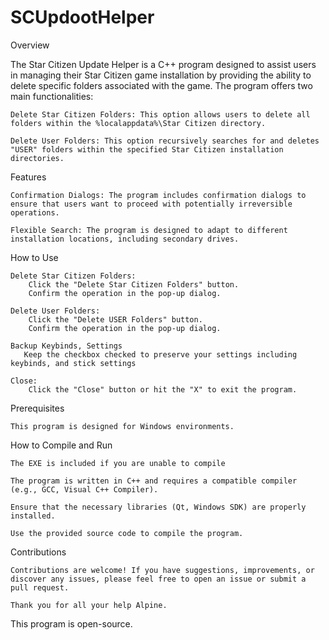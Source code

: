 # SCUpdootHelper
Overview

The Star Citizen Update Helper is a C++ program designed to assist users in managing their Star Citizen game installation by providing the ability to delete specific folders associated with the game. The program offers two main functionalities:

    Delete Star Citizen Folders: This option allows users to delete all folders within the %localappdata%\Star Citizen directory.

    Delete User Folders: This option recursively searches for and deletes "USER" folders within the specified Star Citizen installation directories.

Features

    Confirmation Dialogs: The program includes confirmation dialogs to ensure that users want to proceed with potentially irreversible operations.

    Flexible Search: The program is designed to adapt to different installation locations, including secondary drives.

How to Use

    Delete Star Citizen Folders:
        Click the "Delete Star Citizen Folders" button.
        Confirm the operation in the pop-up dialog.

    Delete User Folders:
        Click the "Delete USER Folders" button.
        Confirm the operation in the pop-up dialog.
    
    Backup Keybinds, Settings
       Keep the checkbox checked to preserve your settings including keybinds, and stick settings
       
    Close:
        Click the "Close" button or hit the "X" to exit the program.

Prerequisites

    This program is designed for Windows environments.


How to Compile and Run

    The EXE is included if you are unable to compile
    
    The program is written in C++ and requires a compatible compiler (e.g., GCC, Visual C++ Compiler).

    Ensure that the necessary libraries (Qt, Windows SDK) are properly installed.

    Use the provided source code to compile the program.

Contributions

    Contributions are welcome! If you have suggestions, improvements, or discover any issues, please feel free to open an issue or submit a pull request.

    Thank you for all your help Alpine.

This program is open-source.
